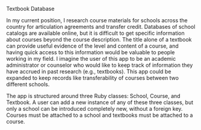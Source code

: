 Textbook Database

In my current position, I research course materials for schools across the country for articulation agreements and transfer credit. Databases of school catalogs are available online, but it is difficult to get specific information about courses beyond the course description. The title alone of a textbook can provide useful evidence of the level and content of a course, and having quick access to this information would be valuable to people working in my field. I imagine the user of this app to be an academic administrator or counselor who would like to keep track of information they have accrued in past research (e.g., textbooks). This app could be expanded to keep records like transferability of courses between two different schools.

The app is structured around three Ruby classes: School, Course, and Textbook. A user can add a new instance of any of these three classes, but only a school can be introduced completely new, without a foreign key. Courses must be attached to a school and textbooks must be attached to a course.
